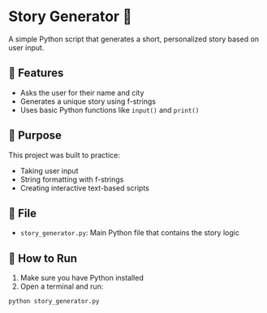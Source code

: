 # Story Generator 📝

A simple Python script that generates a short, personalized story based on user input.

## 📌 Features
- Asks the user for their name and city
- Generates a unique story using f-strings
- Uses basic Python functions like `input()` and `print()`

## 🎯 Purpose
This project was built to practice:
- Taking user input
- String formatting with f-strings
- Creating interactive text-based scripts

## 📁 File
- `story_generator.py`: Main Python file that contains the story logic

## 🚀 How to Run
1. Make sure you have Python installed
2. Open a terminal and run:

```bash
python story_generator.py
